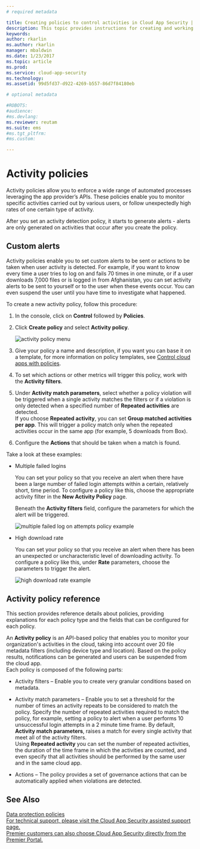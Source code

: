 ```yaml
---
# required metadata

title: Creating policies to control activities in Cloud App Security | Microsoft Docs
description: This topic provides instructions for creating and working with activity policies.
keywords:
author: rkarlin
ms.author: rkarlin
manager: mbaldwin
ms.date: 1/23/2017
ms.topic: article
ms.prod:
ms.service: cloud-app-security
ms.technology:
ms.assetid: 99d5fd37-d922-4269-b557-86d7f84180eb

# optional metadata

#ROBOTS:
#audience:
#ms.devlang:
ms.reviewer: reutam
ms.suite: ems
#ms.tgt_pltfrm:
#ms.custom:

---
```


# Activity policies
Activity policies allow you to enforce a wide range of automated processes leveraging the app provider’s APIs. These policies enable you to monitor specific activities carried out by various users, or follow unexpectedly high rates of one certain type of activity.  
  
After you set an activity detection policy, it starts to generate alerts - alerts are only generated on activities that occur after you create the policy.
  
  
## Custom alerts  
Activity policies enable you to set custom alerts to be sent or actions to be taken when user activity is detected. For example, if you want to know every time a user tries to log on and fails 70 times in one minute, or if a user downloads 7,000 files or is logged in from Afghanistan, you can set activity alerts to be sent to yourself or to the user when these events occur. You can even suspend the user until you have time to investigate what happened.  
  
To create a new activity policy, follow this procedure:  
  
1.  In the console, click on **Control** followed by **Policies**.  
  
2.  Click **Create policy** and select **Activity policy**.  
  
     ![activity policy menu](./media/activity-policy-menu.png "activity policy menu")  
  
3.  Give your policy a name and description, if you want you can base it on a template, for more information on policy templates, see [Control cloud apps with policies](control-cloud-apps-with-policies.md).  
  
4.  To set which actions or other metrics will trigger this policy, work with the **Activity filters**.  
  
5.  Under **Activity match parameters**, select whether a policy violation will be triggered when a single activity matches the filters or if a violation is only detected when a specified number of **Repeated activities** are detected.  
    If you choose **Repeated activity**, you can set **Group matched activities per app**. This will trigger a policy match only when the repeated activities occur in the same app (for example, 5 downloads from Box).  
  
6.  Configure the **Actions** that should be taken when a match is found.  
  
Take a look at these examples:  
  
-   Multiple failed logins  
  
     You can set your policy so that you receive an alert when there have been a large number of failed login attempts within a certain, relatively short, time period. To configure a policy like this, choose the appropriate activity filter in the **New Activity Policy** page.  
  
     Beneath the **Activity filters** field, configure the parameters for which the alert will be triggered.  
  
     ![multiple failed log on attempts policy example](./media/multiple-failed-log-on-attempts-policy-example.png "multiple failed log on attempts policy example")  
  
-   High download rate  
  
     You can set your policy so that you receive an alert when there has been an unexpected or uncharacteristic level of downloading activity. To configure a policy like this, under **Rate** parameters, choose the parameters to trigger the alert.  
  
     ![high download rate example](./media/high-download-rate-example.png "high download rate example")  
  
  
## Activity policy reference  
This section provides reference details about policies, providing explanations for each policy type and the fields that can be configured for each policy.  
  
An **Activity policy** is an API-based policy that enables you to monitor your organization's activities in the cloud, taking into account over 20 file metadata filters (including device type and location). Based on the policy results, notifications can be generated and users can be suspended from the cloud app.   
Each policy is composed of the following parts:  
  
-   Activity filters – Enable you to create very granular conditions based on metadata.  
  
-   Activity match parameters – Enable you to set a threshold for the number of times an activity repeats to be considered to match the policy.  Specify the number of repeated activities required to match the policy, for example, setting a policy to alert when a user performs 10 unsuccessful login attempts in a 2 minute time frame.  By default, **Activity match parameters**, raises a match for every single activity that meet all of the activity filters.   
Using **Repeated activity** you can set the number of repeated activities, the duration of the time frame in which the activities are counted, and even specify that all activities should be performed by the same user and in the same cloud app.  
  
  
-   Actions – The policy provides a set of governance actions that can be automatically applied when violations are detected.  
## See Also  
[Data protection policies](data-protection-policies.md)   
[For technical support, please visit the Cloud App Security assisted support page.](http://support.microsoft.com/oas/default.aspx?prid=16031)   
[Premier customers can also choose Cloud App Security directly from the Premier Portal.](https://premier.microsoft.com/)  
  
  
